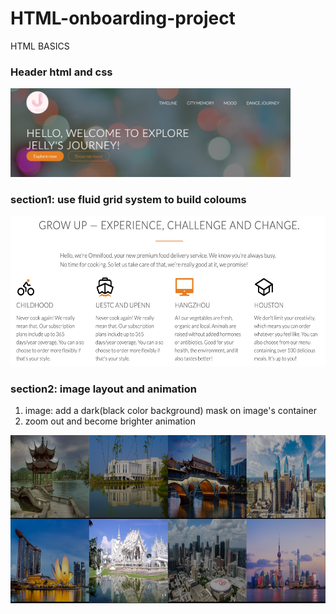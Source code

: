 # HTML-onboarding-project
HTML BASICS

### Header html and css
<img src="./header-cover.png" width="447.5" height="141.4" >

### section1: use fluid grid system to build coloums
<img src="./timeline-cover.png" width="575" height="241" >

### section2: image layout and animation
1. image: add a dark(black color background) mask on image's container
2. zoom out and become brighter animation
<img src="./city-cover.png" width="566" height="269" >
